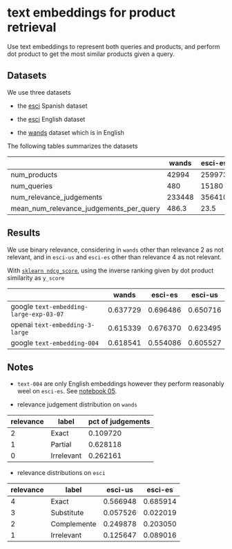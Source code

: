 
# text embeddings for product retrieval

Use text embeddings to represent both queries and products, and perform dot product to get the most similar products given a query.

## Datasets


We use three datasets

- the [esci](https://github.com/amazon-science/esci-data) Spanish dataset

- the [esci](https://github.com/amazon-science/esci-data) English dataset

- the [wands](https://github.com/wayfair/WANDS) dataset which is in English

The following tables summarizes the datasets

|   | wands  | esci-es  | esci-us  |
|---|---|---|---|
|num_products | 42994 | 259973 | 1215851 |
|num_queries | 480 | 15180 | 97345 |
|num_relevance_judgements | 233448 | 356410 | 1818825 |
| mean_num_relevance_judgements_per_query | 486.3 | 23.5 | 18.7 \



## Results

 We use binary relevance, considering in `wands` other than relevance 2 as not relevant, and in `esci-us` and `esci-es` other than relevance 4 as not relevant.

With [`sklearn ndcg_score`](https://scikit-learn.org/stable/modules/generated/sklearn.metrics.ndcg_score.html), using the inverse ranking given by dot product similarity as `y_score`

|	| wands|	esci-es	|esci-us|
|---|---|---|---|
|google `text-embedding-large-exp-03-07`|	0.637729	|0.696486	|0.650716|
|openai	`text-embedding-3-large`|0.615339|	0.676370|	0.623495|
|google `text-embedding-004`	|0.618541	|0.554086	|0.605527|



## Notes

- `text-004` are only English embeddings however they perform reasonably weel on `esci-es`. See [notebook 05](https://github.com/rramosp/textembeddings-for-product-retrieval/blob/main/05%20-%20inspect%20ranking.ipynb).

- relevance judgement distribution on `wands`

|relevance|label| pct of judgements|
|---|---|---|
|2 |Exact |    0.109720|
|1 |Partial|    0.628118|
|0 |Irrelevant|    0.262161|

- relevance distributions on `esci`


|relevance|label|esci-us|esci-es|
|---|---|---|---|
|4 | Exact |   0.566948 | 0.685914
|3 | Substitute |  0.057526 | 0.022019
|2 | Complemente |  0.249878  | 0.203050
|1 | Irrelevant |   0.125647 | 0.089016

